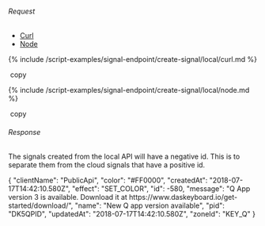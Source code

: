 
###### Request

<!-- Nav tabs -->
<ul class="nav nav-tabs code-nav-tabs" id="myTab" role="tablist">
  <li class="nav-item">
    <a class="nav-link curl-language active" id="create-signal-curl-local-tab" data-toggle="tab" href="#create-signal-curl-local" role="tab" aria-controls="create-signal-curl-local" aria-selected="true">Curl</a>
  </li>
  <li class="nav-item">
    <a class="nav-link node-language" id="create-signal-node-local-tab" data-toggle="tab" href="#create-signal-node-local" role="tab" aria-controls="create-signal-node-local" aria-selected="false">Node</a>
  </li>
</ul>

<!-- Tab panes -->
<div class="tab-content">

<!-- Curl code -->
<div class="code tab-pane active" id="create-signal-curl-local" role="tabpanel" aria-labelledby="create-signal-curl-local-tab" markdown="1">
{% include /script-examples/signal-endpoint/create-signal/local/curl.md %}

<!-- copy button -->
<a class="btn btn-sm" onclick="copyToClipBoard('create-signal-curl-local')"><i class="fa fa-copy"></i>&nbsp;copy</a>
</div>

<!-- Node code -->
<div class="code tab-pane" id="create-signal-node-local" role="tabpanel" aria-labelledby="create-signal-node-local-tab" markdown="1">
{% include /script-examples/signal-endpoint/create-signal/local/node.md %}

<!-- copy button -->
<a class="btn btn-sm" onclick="copyToClipBoard('create-signal-node-local')"><i class="fa fa-copy"></i>&nbsp;copy</a>
</div>
</div>


###### Response

The signals created from the local API will have a negative id.
This is to separate them from the cloud signals that have a positive id.

<div  class="code code-response">
  <div class="json-code" id="example1">
{ 
  "clientName": "PublicApi",
  "color": "#FF0000",
  "createdAt": "2018-07-17T14:42:10.580Z",
  "effect": "SET_COLOR",
  "id": -580,
  "message": "Q App version 3 is available. Download it at https://www.daskeyboard.io/get-started/download/",
  "name": "New Q app version available",
  "pid": "DK5QPID",
  "updatedAt": "2018-07-17T14:42:10.580Z",
  "zoneId": "KEY_Q"
}
  </div>
</div>
